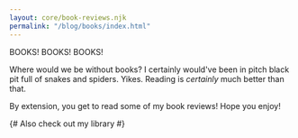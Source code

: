 ```yaml
---
layout: core/book-reviews.njk
permalink: "/blog/books/index.html"
---
```


BOOKS! BOOKS! BOOKS!

Where would we be without books? I certainly would've been in pitch black pit full of snakes and spiders. Yikes. Reading is *certainly* much better than that.

By extension, you get to read some of my book reviews! Hope you enjoy!

{# Also check out my library #}